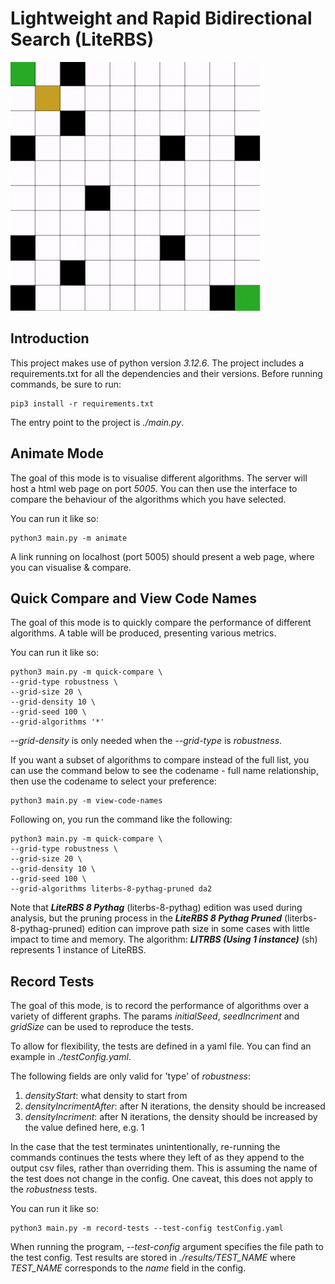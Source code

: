

# Lightweight and Rapid Bidirectional Search (LiteRBS)
![alt text](./portion.gif)
## Introduction
This project makes use of python version *3.12.6*.
The project includes a requirements.txt for all the dependencies and their versions.
Before running commands, be sure to run:

```
pip3 install -r requirements.txt
```

The entry point to the project is *./main.py*.

## Animate Mode
The goal of this mode is to visualise different algorithms.
The server will host a html web page on port *5005*.
You can then use the interface to compare the behaviour of the algorithms which you have selected.

You can run it like so:

```
python3 main.py -m animate
```

A link running on localhost (port 5005) should present a web page, where you can visualise & compare.

## Quick Compare and View Code Names
The goal of this mode is to quickly compare the performance of different algorithms.
A table will be produced, presenting various metrics.

You can run it like so:

```
python3 main.py -m quick-compare \
--grid-type robustness \
--grid-size 20 \
--grid-density 10 \
--grid-seed 100 \
--grid-algorithms '*'
```

*--grid-density* is only needed when the *--grid-type* is *robustness*.

If you want a subset of algorithms to compare instead of the full list, you can use the command below to see the codename - full name relationship, then use the codename to select your preference:
```
python3 main.py -m view-code-names
```

Following on, you run the command like the following:

```
python3 main.py -m quick-compare \
--grid-type robustness \
--grid-size 20 \
--grid-density 10 \
--grid-seed 100 \
--grid-algorithms literbs-8-pythag-pruned da2
```

Note that ***LiteRBS 8 Pythag*** (literbs-8-pythag) edition was used during analysis, but the pruning process in the ***LiteRBS 8 Pythag Pruned*** (literbs-8-pythag-pruned) edition can improve path size in some cases with little impact to time and memory.
The algorithm: ***LITRBS (Using 1 instance)*** (sh) represents 1 instance of LiteRBS.

## Record Tests
The goal of this mode, is to record the performance of algorithms over a variety of different graphs. The params *initialSeed*, *seedIncriment* and *gridSize* can be used to reproduce the tests.

To allow for flexibility, the tests are defined in a yaml file. 
You can find an example in *./testConfig.yaml*.

The following fields are only valid for 'type' of *robustness*:
1. *densityStart*: what density to start from
2. *densityIncrimentAfter*: after N iterations, the density should be increased
3. *densityIncriment*: after N iterations, the density should be increased by the value defined here, e.g. 1

In the case that the test terminates unintentionally, re-running the commands continues the tests where they left of as they
append to the output csv files, rather than overriding them. This is assuming the name of the test does not change in the config.
One caveat, this does not apply to the *robustness* tests.

You can run it like so:

```
python3 main.py -m record-tests --test-config testConfig.yaml
```

When running the program, *--test-config* argument specifies the file path to the test config.
Test results are stored in *./results/TEST_NAME* where *TEST_NAME* corresponds to the *name* field in the config.
